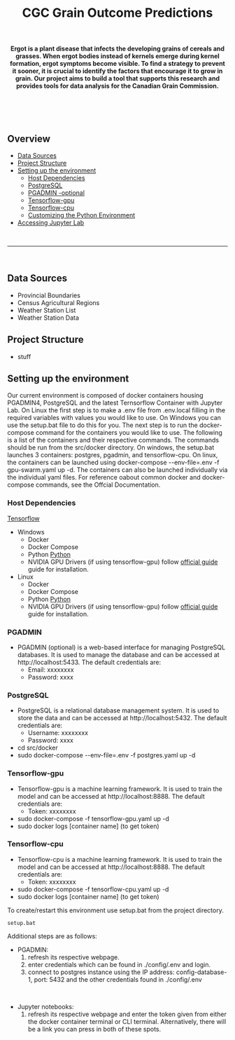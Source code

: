 <div align="center">
<h1>CGC Grain Outcome Predictions</h1>

<br>

<h4>Ergot is a plant disease that infects the developing grains of cereals and grasses. When ergot bodies instead of kernels emerge during kernel formation, ergot symptoms become visible. To find a strategy to prevent it sooner, it is crucial to identify the factors that encourage it to grow in grain. Our project aims to build a tool that supports this research and provides tools for data analysis for the Canadian Grain Commission.<h4>
</div>
<br>
<br>
<br>

## Overview
- [Data Sources](#data-sources)
- [Project Structure](#project-structure)
- [Setting up the environment](#setting-up-the-environment)
    - [Host Dependencies](#host-dependencies)
    - [PostgreSQL](#postgresql)
    - [PGADMIN -optional](#pgadmin)
    - [Tensorflow-gpu](#tensorflow-gpu)
    - [Tensorflow-cpu](#tensorflow-cpu)
    - [Customizing the Python Environment](#customizing-the-python-environment)
- [Accessing Jupyter Lab](#accessing-jupyter-lab)

<br>
<hr>
<br>

## Data Sources
- Provincial Boundaries
- Census Agricultural Regions
- Weather Station List
- Weather Station Data

## Project Structure
- stuff

## Setting up the environment
Our current environment is composed of docker containers housing PGADMIN4, PostgreSQL and the latest Ternsorflow Container with Jupyter Lab. On Linux the first step is to make a .env file from .env.local filling in the required variables with values you would like to use. On Windows you can use the setup.bat file to do this for you. The next step is to run the docker-compose command for the containers you would like to use. The following is a list of the containers and their respective commands. The commands should be run from the src/docker directory.  On windows, the setup.bat launches 3 containers: postgres, pgadmin, and tensorflow-cpu.  On linux, the containers can be launched using docker-compose --env-file=.env -f gpu-swarm.yaml up -d. The containers can also be launched individually via the individual yaml files.  For reference oabout common docker and docker-compose commands, see the Offcial Documentation.  

### Host Dependencies
[Tensorflow](https://www.tensorflow.org/install/docker)
- Windows
    - Docker
    - Docker Compose
    - Python [Python](https://www.python.org/downloads/)
    - NVIDIA GPU Drivers (if using tensorflow-gpu) follow [official guide](https://docs.nvidia.com/deeplearning/frameworks/tensorflow-release-notes/running.html) guide for installation.
- Linux
    - Docker
    - Docker Compose
    - Python [Python](https://www.python.org/downloads/)
    - NVIDIA GPU Drivers (if using tensorflow-gpu) follow [official guide](https://docs.nvidia.com/deeplearning/frameworks/tensorflow-release-notes/running.html) guide for installation.

### PGADMIN
- PGADMIN (optional) is a web-based interface for managing PostgreSQL databases. It is used to manage the database and can be accessed at http://localhost:5433. The default credentials are:
    - Email: xxxxxxxx
    - Password: xxxx

### PostgreSQL
- PostgreSQL is a relational database management system. It is used to store the data and can be accessed at http://localhost:5432. The default credentials are:
    - Username: xxxxxxxx
    - Password: xxxx
- cd src/docker
- sudo docker-compose --env-file=.env -f postgres.yaml up -d

### Tensorflow-gpu
- Tensorflow-gpu is a machine learning framework. It is used to train the model and can be accessed at http://localhost:8888. The default credentials are:
    - Token: xxxxxxxx
- sudo docker-compose -f tensorflow-gpu.yaml up -d
- sudo docker logs [container name] (to get token)

### Tensorflow-cpu
- Tensorflow-cpu is a machine learning framework. It is used to train the model and can be accessed at http://localhost:8888. The default credentials are:
    - Token: xxxxxxxx
- sudo docker-compose -f tensorflow-cpu.yaml up -d
- sudo docker logs [container name] (to get token)


To create/restart this environment use setup.bat from the project directory.

```setup.bat```

Additional steps are as follows:
- PGADMIN:
    1. refresh its respective webpage.
    2. enter credentials which can be found in ./config/.env and login.
    3. connect to postgres instance using the IP address: config-database-1, port: 5432 and the other credentials found in ./config/.env

<br>

- Jupyter notebooks:
    1. refresh its respective webpage and enter the token given from either the docker container terminal or CLI terminal. Alternatively, there will be a link you can press in both of these spots.
<br>
